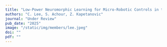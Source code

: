 ```yaml
---
title: "Low-Power Neuromorphic Learning for Micro-Robotic Controls in the Wild"
authors: "C. Lee, S. Achour, Z. Kapetanovic"
journal: "Under Review"
pub_date: "2025"
image: "/static/img/members/lee.jpeg"
doi: ""
pdf: ""
---
```


